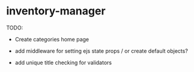 # inventory-manager

TODO:
- Create categories home page

- add middleware for setting ejs state props / or create default objects?
- add unique title checking for validators

